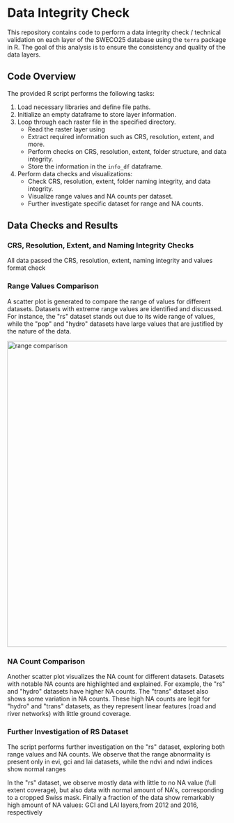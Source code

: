 # Data Integrity Check 

This repository contains code to perform a data integrity check / technical validation on each layer of the SWECO25 database using the `terra` package in R. The goal of this analysis is to ensure the consistency and quality of the data layers.

## Code Overview

The provided R script performs the following tasks:

1. Load necessary libraries and define file paths.
2. Initialize an empty dataframe to store layer information.
3. Loop through each raster file in the specified directory.
   - Read the raster layer using
   - Extract required information such as CRS, resolution, extent, and more.
   - Perform checks on CRS, resolution, extent, folder structure, and data integrity.
   - Store the information in the `info_df` dataframe.
4. Perform data checks and visualizations:
   - Check CRS, resolution, extent, folder naming integrity, and data integrity.
   - Visualize range values and NA counts per dataset.
   - Further investigate specific dataset for range and NA counts.

## Data Checks and Results

### CRS, Resolution, Extent, and Naming Integrity Checks

All data passed the CRS, resolution, extent, naming integrity and values format check

### Range Values Comparison

A scatter plot is generated to compare the range of values for different datasets. Datasets with extreme range values are identified and discussed. For instance, the "rs" dataset stands out due to its wide range of values, while the "pop" and "hydro" datasets have large values that are justified by the nature of the data.

<img src="https://github.com/NKulling/SWECO25/blob/main/database_validation/figures/scatterplot_range.jpg" alt="range comparison" width="800" height="700">


### NA Count Comparison

Another scatter plot visualizes the NA count for different datasets. Datasets with notable NA counts are highlighted and explained. For example, the "rs" and "hydro" datasets have higher NA counts. The "trans" dataset also shows some variation in NA counts. These high NA counts are legit for "hydro" and "trans" datasets, as they represent linear features (road and river networks) with little ground coverage. 

### Further Investigation of RS Dataset

The script performs further investigation on the "rs" dataset, exploring both range values and NA counts. We observe that the range abnormality is present only in evi, gci and lai datasets, while the ndvi and ndwi indices show normal ranges 

In the "rs" dataset, we observe mostly data with little to no NA value (full extent coverage), but also data with normal amount of NA's, corresponding to a cropped Swiss mask.  Finally a fraction of the data show remarkably high amount of NA values: GCI and LAI layers,from 2012 and 2016, respectively

